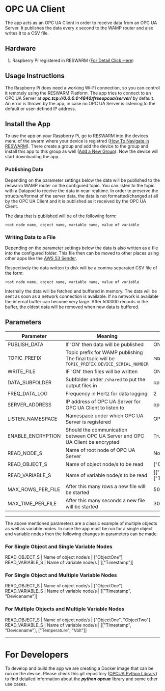 # OPC UA Client
The app acts as an OPC UA Client in order to receive data from an OPC UA Server. It publishes the data every
x second to the WAMP router and also writes it to a CSV file.

## Hardware
1. Raspberry Pi registered in RESWARM ([For Detail Click Here](https://reswarm.io/docs/#/en/flash-your-iot-devices))

## Usage Instructions
The Raspberry Pi does need a working Wi-Fi connection, so you can control it remotely using the RESWARM Platform. The app 
tries to connect to an OPC UA Server at ***opc.tcp://0.0.0.0:4840/freeopcua/server/*** by default. An error is thrown by the app, in case no OPC UA Server is listening to the default or user-defined IP address.


## Install the App
To use the app on your Raspberry Pi, go to RESWARM into the devices menu of the swarm where your device is 
registred ([How To Navigate in RESWARM](https://reswarm.io/docs/#/en/device-management?id=basic-navigation)).
There create a group and add the device to the group and install this app to this group as well 
([Add a New Group](https://reswarm.io/docs/#/en/device-management?id=add-a-new-device-group)). Now the 
device will start downloading the app. 

### Publishing Data
Depending on the parameter settings below the data will be published to the reswarm WAMP router on the configured topic. You can listen to the topic with a Datapod to receive the data in near-realtime. In order to preserve the structure/format of the server data, the data is not formatted/changed at all by the OPC UA Client and it is published as it received by the OPC UA Client. 

The data that is published will be of the following form:

```text
root node name, object name, variable name, value of variable
```

### Writing Data to a File
Depending on the parameter settings below the data is also written as a file into the configured folder. This file then can be moved to other places using other apps like the [AWS S3 Sender](https://reswarm.io/en/apps/AWS_S3_Sender).

Respectively the data written to disk will be a comma separated CSV file of the form:

```text
root node name, object name, variable name, value of variable
```

Internally the data will be fetched and buffered in memory. The data will be sent as soon as a network connection is available. If no network is available the internal buffer can become very large. After 500000 records in the buffer, the oldest data will be removed when new data is buffered. 

## Parameters

Parameter | Meaning | Default
--- | --- | ---
PUBLISH_DATA | If 'ON' then data will be published | ON
TOPIC_PREFIX | Topic prefix for WAMP publishing The final topic will be `TOPIC_PREFIX.DEVICE_SERIAL_NUMBER` | reswarm.opc_ua_client
WRITE_FILE | IF 'ON' then files will be written | ON
DATA_SUBFOLDER | Subfolder under `/shared` to put the output files in | opc_ua_client
FREQ_DATA_LOG | Frequency in Hertz for data logging | 2
SERVER_ADDRESS | IP address of OPC UA Server for OPC UA Client to listen to | opc.tcp://0.0.0.0:4840/freeopcua/server/
LISTEN_NAMESPACE | Namespace under which OPC UA Server is registered| OPCUA_SERVER_Reswarm
ENABLE_ENCRYPTION | Should the communication between OPC UA Server and OPC UA Client be encrypted | True
READ_NODE_S | Name of root node of OPC UA Server | Node1
READ_OBJECT_S | Name of object node/s to be read| ["ObjectOne", "ObjectTwo"]
READ_VARIABLE_S | Name of variable node/s to be read | [["Timestamp", "Devicename"], ["Temperature", "Volt"]]
MAX_ROWS_PER_FILE | After this many rows a new file will be started | 50
MAX_TIME_PER_FILE | After this many seconds a new file will be started | 30

---
The above mentioned parameters are a classic example of multiple objects as well as variable nodes. In case the app must be run for a single object and variable nodes then the following changes in parameters can be made:

### For Single Object and Single Variable Nodes
READ_OBJECT_S | Name of object node/s | ["ObjectOne"]\
READ_VARIABLE_S | Name of variable node/s | [["Timestamp"]]

### For Single Object and Multiple Variable Nodes 
READ_OBJECT_S | Name of object node/s | ["ObjectOne"]\
READ_VARIABLE_S | Name of variable node/s | [["Timestamp", "Devicename"]]

### For Multiple Objects and Multiple Variable Nodes 
READ_OBJECT_S | Name of object node/s | ["ObjectOne", "ObjectTwo"]\
READ_VARIABLE_S | Name of variable node/s | [["Timestamp", "Devicename"], ["Temperature", "Volt"]]

---

# For Developers
To develop and build the app we are creating a Docker image that can be run on the device. Please check this git repository ([OPCUA Python Library](https://github.com/FreeOpcUa/python-opcua)) to find detailed information about the ***python opcua*** library and some other use cases.









